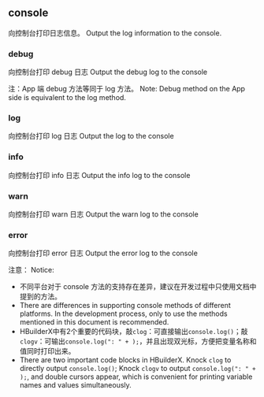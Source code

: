 ## console
向控制台打印日志信息。
Output the log information to the console.
### debug
向控制台打印 debug 日志
Output the debug log to the console

注：App 端 debug 方法等同于 log 方法。
Note: Debug method on the App side is equivalent to the log method.
### log
向控制台打印 log 日志
Output the log to the console
### info
向控制台打印 info 日志
Output the info log to the console
### warn
向控制台打印 warn 日志
Output the warn log to the console
### error
向控制台打印 error 日志
Output the error log to the console

注意：
Notice:

- 不同平台对于 console 方法的支持存在差异，建议在开发过程中只使用文档中提到的方法。
- There are differences in supporting console methods of different platforms. In the development process, only to use the methods mentioned in this document is recommended.
- HBuilderX中有2个重要的代码块，敲`clog`：可直接输出`console.log()`；敲`clogv`：可输出`console.log(": " + );`，并且出现双光标，方便把变量名称和值同时打印出来。
- There are two important code blocks in HBuilderX. Knock `clog` to directly output `console.log()`; Knock `clogv` to output `console.log(": " + );`, and double cursors appear, which is convenient for printing variable names and values simultaneously.
